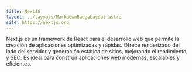 ```yaml
---
title: NextJS
layout: ../layouts/MarkdownBadgeLayout.astro
site: https://nextjs.org
---
```


Next.js es un framework de React para el desarrollo web que permite la creación de aplicaciones optimizadas y rápidas. Ofrece renderizado del lado del servidor y generación estática de sitios, mejorando el rendimiento y SEO. Es ideal para construir aplicaciones web modernas, escalables y eficientes.